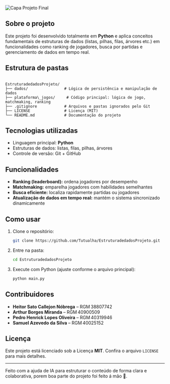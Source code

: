 
![Capa Projeto Final](https://github.com/user-attachments/assets/a9c55149-33c3-40d2-8cfa-d6ef32747c7f)


## Sobre o projeto
Este projeto foi desenvolvido totalmente em **Python** e aplica conceitos fundamentais de estruturas de dados (listas, pilhas, filas, árvores etc.) em funcionalidades como ranking de jogadores, busca por partidas e gerenciamento de dados em tempo real.

## Estrutura de pastas
```

EstruturadedadosProjeto/
├── dados/                # Lógica de persistência e manipulação de dados
├── plataforma\_jogos/     # Código principal: lógica de jogo, matchmaking, ranking
├── .gitignore            # Arquivos e pastas ignorados pelo Git
├── LICENSE               # Licença (MIT)
└── README.md             # Documentação do projeto

````

## Tecnologias utilizadas
- Linguagem principal: **Python**
- Estruturas de dados: listas, filas, pilhas, árvores
- Controle de versão: Git + GitHub

## Funcionalidades
- **Ranking (leaderboard):** ordena jogadores por desempenho  
- **Matchmaking:** emparelha jogadores com habilidades semelhantes  
- **Busca eficiente:** localiza rapidamente partidas ou jogadores  
- **Atualização de dados em tempo real:** mantém o sistema sincronizado dinamicamente  

## Como usar
1. Clone o repositório:
   ```bash
   git clone https://github.com/Tutualha/EstruturadedadosProjeto.git
   ```

2. Entre na pasta:

   ```bash
   cd EstruturadedadosProjeto
   ```
3. Execute com Python (ajuste conforme o arquivo principal):

   ```bash
   python main.py
   ```

## Contribuidores

* **Heitor Sato Callejon Nóbrega** – RGM 38807742
* **Arthur Borges Miranda** – RGM 40900509
* **Pedro Henrick Lopes Oliveira** – RGM 40319946
* **Samuel Azevedo da Silva** – RGM 40025152

## Licença

Este projeto está licenciado sob a Licença **MIT**. Confira o arquivo `LICENSE` para mais detalhes.

---

Feito com a ajuda de IA para estruturar o conteúdo de forma clara e colaborativa, porem boa parte do projeto foi feito á mão 🤠.


